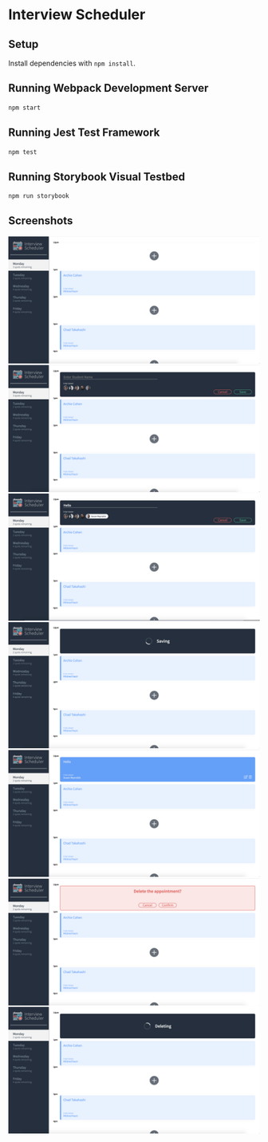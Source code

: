# Interview Scheduler

## Setup

Install dependencies with `npm install`.

## Running Webpack Development Server

```sh
npm start
```

## Running Jest Test Framework

```sh
npm test
```

## Running Storybook Visual Testbed

```sh
npm run storybook
```
## Screenshots

!["Screenshot of Homepage"](https://raw.githubusercontent.com/Snowflare/scheduler/master/docs/Initial.png)
!["Screenshot of Appointment Form"](https://raw.githubusercontent.com/Snowflare/scheduler/master/docs/appoinment-form.png)
!["Screenshot of Appoinment Form Continued"](https://raw.githubusercontent.com/Snowflare/scheduler/master/docs/appointment-form2.png)
!["Screenshot of Saving"](https://raw.githubusercontent.com/Snowflare/scheduler/master/docs/saving.png)
!["Screenshot of Appointment Booked"](https://raw.githubusercontent.com/Snowflare/scheduler/master/docs/appoinment-booked.png)
!["Screenshot of Delete Confirmation"](https://raw.githubusercontent.com/Snowflare/scheduler/master/docs/delete-confirmation.png)
!["Screenshot of Deleting"](https://raw.githubusercontent.com/Snowflare/scheduler/master/docs/deleting.png)
